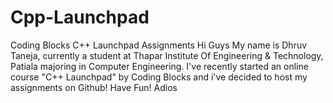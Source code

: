 # Cpp-Launchpad
Coding Blocks C++ Launchpad Assignments
Hi Guys
My name is Dhruv Taneja, currently a student at Thapar Institute Of Engineering & Technology, Patiala majoring in Computer Engineering.
I've recently started an online course "C++ Launchpad" by Coding Blocks and i've decided to host my assignments on Github!
Have Fun!
Adios

